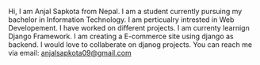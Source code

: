 
Hi, I am Anjal Sapkota from Nepal. I am a student currently pursuing my bachelor in Information Technology. 
I am perticualry intrested in Web Developement. 
I have worked on different projects. I am currenty learnign Django Framework. I am creating a E-commerce site using django as backend. 
I would love to collaberate on djanog projects. You can reach me via email: anjalsapkota09@gmail.com
